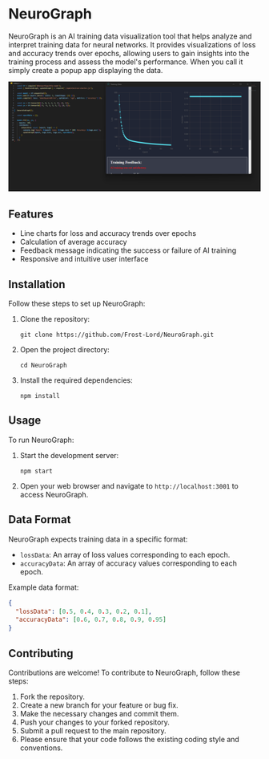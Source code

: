 # NeuroGraph

NeuroGraph is an AI training data visualization tool that helps analyze and interpret training data for neural networks. It provides visualizations of loss and accuracy trends over epochs, allowing users to gain insights into the training process and assess the model's performance. When you call it simply create a popup app displaying the data.

![NeuroGraph Preview](./npm//images/img.png)

## Features

- Line charts for loss and accuracy trends over epochs
- Calculation of average accuracy
- Feedback message indicating the success or failure of AI training
- Responsive and intuitive user interface

## Installation

Follow these steps to set up NeuroGraph:

1. Clone the repository:
   ```shell
   git clone https://github.com/Frost-Lord/NeuroGraph.git
   ```
2. Open the project directory:
   ```shell
   cd NeuroGraph
   ```
3. Install the required dependencies:
   ```shell
   npm install
   ```

## Usage

To run NeuroGraph:

1. Start the development server:
   ```shell
   npm start
   ```
2. Open your web browser and navigate to `http://localhost:3001` to access NeuroGraph.

## Data Format

NeuroGraph expects training data in a specific format:

- `lossData`: An array of loss values corresponding to each epoch.
- `accuracyData`: An array of accuracy values corresponding to each epoch.

Example data format:

```json
{
  "lossData": [0.5, 0.4, 0.3, 0.2, 0.1],
  "accuracyData": [0.6, 0.7, 0.8, 0.9, 0.95]
}
```

## Contributing
Contributions are welcome! To contribute to NeuroGraph, follow these steps:

1. Fork the repository.
2. Create a new branch for your feature or bug fix.
3. Make the necessary changes and commit them.
4. Push your changes to your forked repository.
5. Submit a pull request to the main repository.
6. Please ensure that your code follows the existing coding style and conventions.
